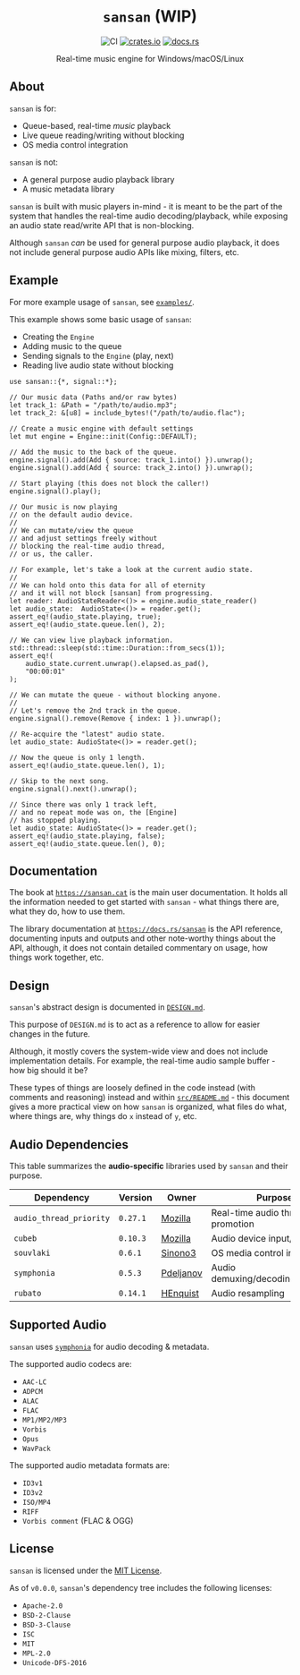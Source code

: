 <div align="center">

# `sansan` (WIP)
![CI](https://github.com/hinto-janai/sansan/actions/workflows/ci.yml/badge.svg) [![crates.io](https://img.shields.io/crates/v/sansan.svg)](https://crates.io/crates/sansan) [![docs.rs](https://docs.rs/sansan/badge.svg)](https://docs.rs/sansan)

Real-time music engine for Windows/macOS/Linux

</div>

## About
`sansan` is for:
- Queue-based, real-time _music_ playback
- Live queue reading/writing without blocking
- OS media control integration

`sansan` is not:
- A general purpose audio playback library
- A music metadata library

`sansan` is built with music players in-mind - it is meant to be the part
of the system that handles the real-time audio decoding/playback,
while exposing an audio state read/write API that is non-blocking.

Although `sansan` _can_ be used for general purpose audio playback,
it does not include general purpose audio APIs like mixing, filters, etc.

## Example
For more example usage of `sansan`, see [`examples/`](examples).

This example shows some basic usage of `sansan`:
- Creating the `Engine`
- Adding music to the queue
- Sending signals to the `Engine` (play, next)
- Reading live audio state without blocking

```rust,ignore
use sansan::{*, signal::*};

// Our music data (Paths and/or raw bytes)
let track_1: &Path = "/path/to/audio.mp3";
let track_2: &[u8] = include_bytes!("/path/to/audio.flac");

// Create a music engine with default settings
let mut engine = Engine::init(Config::DEFAULT);

// Add the music to the back of the queue.
engine.signal().add(Add { source: track_1.into() }).unwrap();
engine.signal().add(Add { source: track_2.into() }).unwrap();

// Start playing (this does not block the caller!)
engine.signal().play();

// Our music is now playing
// on the default audio device.
//
// We can mutate/view the queue
// and adjust settings freely without
// blocking the real-time audio thread,
// or us, the caller.

// For example, let's take a look at the current audio state.
//
// We can hold onto this data for all of eternity
// and it will not block [sansan] from progressing.
let reader: AudioStateReader<()> = engine.audio_state_reader()
let audio_state:  AudioState<()> = reader.get();
assert_eq!(audio_state.playing, true);
assert_eq!(audio_state.queue.len(), 2);

// We can view live playback information.
std::thread::sleep(std::time::Duration::from_secs(1));
assert_eq!(
	audio_state.current.unwrap().elapsed.as_pad(),
	"00:00:01"
);

// We can mutate the queue - without blocking anyone.
//
// Let's remove the 2nd track in the queue.
engine.signal().remove(Remove { index: 1 }).unwrap();

// Re-acquire the "latest" audio state.
let audio_state: AudioState<()> = reader.get();

// Now the queue is only 1 length.
assert_eq!(audio_state.queue.len(), 1);

// Skip to the next song.
engine.signal().next().unwrap();

// Since there was only 1 track left,
// and no repeat mode was on, the [Engine]
// has stopped playing.
let audio_state: AudioState<()> = reader.get();
assert_eq!(audio_state.playing, false);
assert_eq!(audio_state.queue.len(), 0);
```

## Documentation
The book at [`https://sansan.cat`](https://sansan.cat) is the main user documentation. It holds all the information needed to get started with `sansan` - what things there are, what they do, how to use them.

The library documentation at [`https://docs.rs/sansan`](https://docs.rs/sansan) is the API reference, documenting inputs and outputs and other note-worthy things about the API, although, it does not contain detailed commentary on usage, how things work together, etc.

## Design
`sansan`'s abstract design is documented in [`DESIGN.md`](DESIGN.md).

This purpose of `DESIGN.md` is to act as a reference to allow for easier changes in the future.

Although, it mostly covers the system-wide view and does not include implementation details. For example, the real-time audio sample buffer - how big should it be?

These types of things are loosely defined in the code instead (with comments and reasoning) instead and within [`src/README.md`](src/README.md) - this document gives a more practical view on how `sansan` is organized, what files do what, where things are, why things do `x` instead of `y`, etc.

## Audio Dependencies
This table summarizes the **audio-specific** libraries used by `sansan` and their purpose.

| Dependency              | Version  | Owner                                                       | Purpose |
|-------------------------|----------|-------------------------------------------------------------|---------|
| `audio_thread_priority` | `0.27.1` | [Mozilla](https://github.com/mozilla/audio_thread_priority) | Real-time audio thread promotion
| `cubeb`                 | `0.10.3` | [Mozilla](https://github.com/mozilla/cubeb-rs)              | Audio device input/output
| `souvlaki`              | `0.6.1`  | [Sinono3](https://github.com/Sinono3/souvlaki)              | OS media control interface
| `symphonia`             | `0.5.3`  | [Pdeljanov](https://github.com/pdeljanov/Symphonia)         | Audio demuxing/decoding/metadata
| `rubato`                | `0.14.1` | [HEnquist](https://github.com/HEnquist/rubato)              | Audio resampling

## Supported Audio
`sansan` uses [`symphonia`](https://github.com/pdeljanov/Symphonia) for audio decoding & metadata.

The supported audio codecs are:

- `AAC-LC`
- `ADPCM`
- `ALAC`
- `FLAC`
- `MP1/MP2/MP3`
- `Vorbis`
- `Opus`
- `WavPack`

The supported audio metadata formats are:

- `ID3v1`
- `ID3v2`
- `ISO/MP4`
- `RIFF`
- `Vorbis comment` (FLAC & OGG)

## License
`sansan` is licensed under the [MIT License](https://github.com/hinto-janai/sansan/blob/main/LICENSE).

As of `v0.0.0`, `sansan`'s dependency tree includes the following licenses:
- `Apache-2.0`
- `BSD-2-Clause`
- `BSD-3-Clause`
- `ISC`
- `MIT`
- `MPL-2.0`
- `Unicode-DFS-2016`

